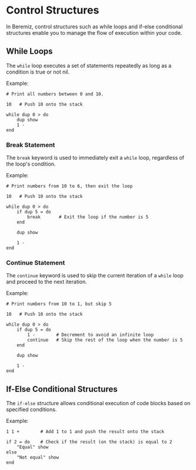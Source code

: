 # Control Structures

In Beremiz, control structures such as while loops and if-else conditional
structures enable you to manage the flow of execution within your code.

## While Loops

The `while` loop executes a set of statements repeatedly as long as a condition
is true or not nil.

Example:

```beremiz
# Print all numbers between 0 and 10.

10   # Push 10 onto the stack

while dup 0 > do
    dup show
    1 -
end
```

### Break Statement

The `break` keyword is used to immediately exit a `while` loop, regardless of
the loop's condition.

Example:

```beremiz
# Print numbers from 10 to 6, then exit the loop

10   # Push 10 onto the stack

while dup 0 > do
    if dup 5 = do
        break       # Exit the loop if the number is 5
    end

    dup show

    1 -
end
```

### Continue Statement

The `continue` keyword is used to skip the current iteration of a `while` loop
and proceed to the next iteration.

Example:

```beremiz
# Print numbers from 10 to 1, but skip 5

10   # Push 10 onto the stack

while dup 0 > do
    if dup 5 = do
        1 -        # Decrement to avoid an infinite loop
        continue   # Skip the rest of the loop when the number is 5
    end

    dup show

    1 -
end
```

## If-Else Conditional Structures

The `if-else` structure allows conditional execution of code blocks based on
specified conditions.

Example:

```beremiz
1 1 +        # Add 1 to 1 and push the result onto the stack

if 2 = do    # Check if the result (on the stack) is equal to 2
    "Equal" show
else
    "Not equal" show
end
```
